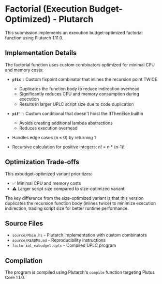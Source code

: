 # Factorial (Execution Budget-Optimized) - Plutarch

This submission implements an execution budget-optimized factorial function using Plutarch 1.11.0.

## Implementation Details

The factorial function uses custom combinators optimized for minimal CPU and memory costs:

- **`pfix'`**: Custom fixpoint combinator that inlines the recursion point TWICE
  - Duplicates the function body to reduce indirection overhead
  - Significantly reduces CPU and memory consumption during execution
  - Results in larger UPLC script size due to code duplication

- **`pif''`**: Custom conditional that doesn't hoist the IfThenElse builtin
  - Avoids creating additional lambda abstractions
  - Reduces execution overhead

- Handles edge cases (n ≤ 0) by returning 1
- Recursive calculation for positive integers: n! = n \* (n-1)!

## Optimization Trade-offs

This exbudget-optimized variant prioritizes:

- ✅ Minimal CPU and memory costs
- ⚠️ Larger script size compared to size-optimized variant

The key difference from the size-optimized variant is that this version duplicates the recursion function body (inlines twice) to minimize execution indirection, trading script size for better runtime performance.

## Source Files

- `source/Main.hs` - Plutarch implementation with custom combinators
- `source/README.md` - Reproducibility instructions
- `factorial_exbudget.uplc` - Compiled UPLC program

## Compilation

The program is compiled using Plutarch's `compile` function targeting Plutus Core 1.1.0.
